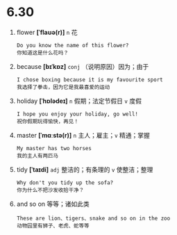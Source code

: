 # 6.30

1. flower **[ˈflaʊə(r)]** `n` 花

   ```
   Do you know the name of this flower?
   你知道这是什么花吗？
   ```

2. because **[bɪˈkɒz]** `conj` （说明原因）因为；由于

   ```
   I chose boxing because it is my favourite sport
   我选择了拳击，因为它是我最喜爱的运动
   ```

3. holiday **[ˈhɒlədeɪ]** `n` 假期；法定节假日 `v` 度假

   ```
   I hope you enjoy your holiday, go well!
   祝你假期玩得愉快，再见！
   ```

4. master **[ˈmɑːstə(r)]** `n` 主人；雇主；`v` 精通；掌握

   ```
   My master has two horses
   我的主人有两匹马
   ```

5. tidy **[ˈtaɪdi]** `adj` 整洁的；有条理的 `v` 使整洁；整理

   ```
   Why don't you tidy up the sofa?
   你为什么不把沙发收拾干净？
   ```

6. and so on 等等；诸如此类

   ```
   These are lion、tigers、snake and so on in the zoo
   动物园里有狮子、老虎、蛇等等
   ```
